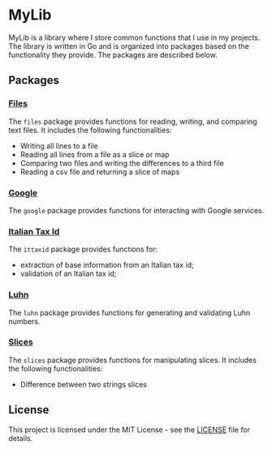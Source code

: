 # MyLib

MyLib is a library where I store common functions that I use in my projects. The library is written in Go and is
organized into packages based on the functionality they provide. The packages are described below.

## Packages

### [Files](docs/files.md)

The `files` package provides functions for reading, writing, and comparing text files. It includes the following
functionalities:

- Writing all lines to a file
- Reading all lines from a file as a slice or map
- Comparing two files and writing the differences to a third file
- Reading a csv file and returning a slice of maps

### [Google](docs/google.md)

The `google` package provides functions for interacting with Google services.

### [Italian Tax Id](docs/ittaxid.md)

The `ittaxid` package provides functions for:

- extraction of base information from an Italian tax id;
- validation of an Italian tax id;

### [Luhn](docs/luhn.md)

The `luhn` package provides functions for generating and validating Luhn numbers.

### [Slices](docs/slices.md)

The `slices` package provides functions for manipulating slices. It includes the following functionalities:

- Difference between two strings slices

## License

This project is licensed under the MIT License - see the [LICENSE](LICENSE) file for details.
